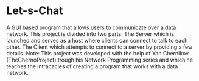 # Let-s-Chat
A GUI based program that allows users to communicate over a data network.
This project is divided into two parts:
The Server which is launched and serves as a host where clients can connect to talk to each other.
The Client which attempts to connect to a server by providing a few details.
Note: This project was developed with the help of Yan Chernikov (TheChernoProject) trough his Network Programming series and which he teaches the intracacies of creating a program that works with a data network.
